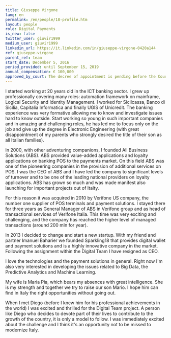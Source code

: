 ```yaml
---
title: Giuseppe Virgone
lang: en
permalink: /en/people/18-profile.htm
layout: people
role: Digital Payments
is_new: false
twitter_user: giuvir1999
medium_user: giuvir1999
linkedin_url: https://it.linkedin.com/in/giuseppe-virgone-0420a144
ref: giuseppe-virgone
parent_ref: team
start_date: December 5, 2016
period_provided: until September 15, 2019
annual_compensation: € 100,000
approved_by_court: The decree of appointment is pending before the Court of Auditors.
---
```

I started working at 20 years old in the ICT banking sector. I grew up professionally covering many roles:  automation framework on mainframe, Logical Security and Identity Management. I worked for Sicilcassa, Banco di Sicilia, Capitalia Informatica and finally UGIS of Unicredit. The banking experience was very formative allowing me to know and investigate issues hard to know outside. Start working so young in such important companies and in amazing and challenging roles, he has led me to focus only on the job and give up the degree in Electronic Engineering (with great disappointment of my parents who strongly desired the title of their son as all Italian families).

In 2000, with other adventuring companions, I founded All Business Solutions (ABS). ABS provided value-added applications and loyalty applications on banking POS to the payments market. On this field ABS was one of the pioneering companies in the provision of additional services on POS. I was the CEO of ABS and I have led the company to significant levels of turnover and to be one of the leading national providers on loyalty applications. ABS has grown so much and was made manifest also launching  for important projects out of Italty.

For this reason it was acquired in 2010 by Verifone US company, the number one supplier of POS terminals and payment solutions. I stayed there for three years as General Manager of ABS in Verifone group and as head of transactional services of Verifone Italia. This time was very exciting and challenging, and the company has reached the higher level of managed transactions (around 200 mln for year).

In 2013 I decided to change and start a new startup. With my friend and partner Imanuel Baharier we founded Sparkling18 that provides digital wallet and payment solutions and is a highly innovative company in the market. Following the assignment within the Digital Team I have resigned as CEO.

I love the technologies and the payment solutions in general. Right now I'm also very interested in developing the issues related to Big Data, the Predictive Analytics and Machine Learning.

My wife is Maria Pia, which bears my absences with great intelligence. She is my strength and together we try to raise our son Mario.  I hope him can find in Italy the right opportunities without going out.

When I met Diego (before I knew him for his professional achievements in the world) I was excited and thrilled for the Digital Team project. A person like Diego who decides to devote part of their lives to contribute to the growth of the country, it is only a model to follow. I was immediately excited about the challenge and I think it's an opportunity not to be missed to modernize Italy.

